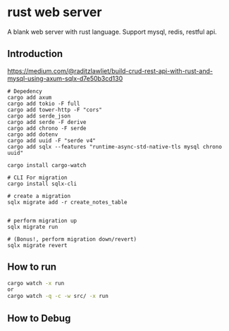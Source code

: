 # rust web server
A blank web server with rust language. Support mysql, redis, restful api.

## Introduction

https://medium.com/@raditzlawliet/build-crud-rest-api-with-rust-and-mysql-using-axum-sqlx-d7e50b3cd130

```
# Depedency
cargo add axum
cargo add tokio -F full
cargo add tower-http -F "cors"
cargo add serde_json
cargo add serde -F derive
cargo add chrono -F serde
cargo add dotenv
cargo add uuid -F "serde v4"
cargo add sqlx --features "runtime-async-std-native-tls mysql chrono uuid"

cargo install cargo-watch

# CLI For migration
cargo install sqlx-cli

# create a migration
sqlx migrate add -r create_notes_table


# perform migration up
sqlx migrate run

# (Bonus!, perform migration down/revert)
sqlx migrate revert
```

## How to run

```sh
cargo watch -x run 
or 
cargo watch -q -c -w src/ -x run

```

## How to Debug

